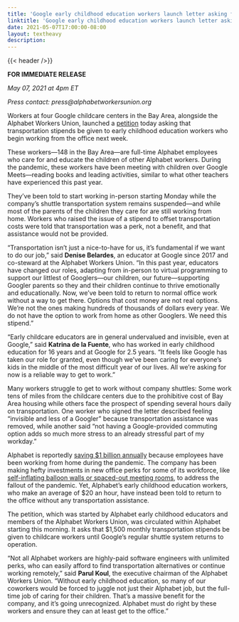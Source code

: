```yaml
---
title: 'Google early childhood education workers launch letter asking for transportation stipend'
linktitle: 'Google early childhood education workers launch letter asking for transportation stipend'
date: 2021-05-07T17:00:00-08:00
layout: textheavy
description:
---
```


{{< header />}}

**FOR IMMEDIATE RELEASE**

_May 07, 2021 at 4pm ET_

_Press contact: press@alphabetworkersunion.org_

Workers at four Google childcare centers in the Bay Area, alongside the Alphabet Workers Union, launched a [petition](https://justiceforgcc.org/) today asking that transportation stipends be given to early childhood education workers who begin working from the office next week.

These workers—148 in the Bay Area—are full-time Alphabet employees who care for and educate the children of other Alphabet workers. During the pandemic, these workers have been meeting with children over Google Meets—reading books and leading activities, similar to what other teachers have experienced this past year.

They’ve been told to start working in-person starting Monday while the company’s shuttle transportation system remains suspended—and while most of the parents of the children they care for are still working from home. Workers who raised the issue of a stipend to offset transportation costs were told that transportation was a perk, not a benefit, and that assistance would not be provided.

“Transportation isn’t just a nice-to-have for us, it’s fundamental if we want to do our job,” said **Denise Belardes**, an educator at Google since 2017 and co-steward at the Alphabet Workers Union. “In this past year, educators have changed our roles, adapting from in-person to virtual programming to support our littlest of Googlers—our children, our future—supporting Googler parents so they and their children continue to thrive emotionally and educationally. Now, we’ve been told to return to normal office work without a way to get there. Options that cost money are not real options. We’re not the ones making hundreds of thousands of dollars every year. We do not have the option to work from home as other Googlers. We need this stipend.”

“Early childcare educators are in general undervalued and invisible, even at Google,” said **Katrina de la Fuente**, who has worked in early childhood education for 16 years and at Google for 2.5 years. “It feels like Google has taken our role for granted, even though we’ve been caring for everyone’s kids in the middle of the most difficult year of our lives. All we’re asking for now is a reliable way to get to work.”

Many workers struggle to get to work without company shuttles: Some work tens of miles from the childcare centers due to the prohibitive cost of Bay Area housing while others face the prospect of spending several hours daily on transportation. One worker who signed the letter described feeling “invisible and less of a Googler” because transportation assistance was removed, while another said “not having a Google-provided commuting option adds so much more stress to an already stressful part of my workday.”

Alphabet is reportedly [saving $1 billion annually](https://www.latimes.com/business/technology/story/2021-04-28/google-is-saving-1-billion-per-year-as-a-result-of-employees-working-from-home) because employees have been working from home during the pandemic. The company has been making hefty investments in new office perks for some of its workforce, like [self-inflating balloon walls or spaced-out meeting rooms](https://www.nytimes.com/2021/04/30/technology/google-back-to-office-workers.html), to address the fallout of the pandemic. Yet, Alphabet’s early childhood education workers, who make an average of $20 an hour, have instead been told to return to the office without any transportation assistance.

The petition, which was started by Alphabet early childhood educators and members of the Alphabet Workers Union, was circulated within Alphabet starting this morning. It asks that $1,500 monthly transportation stipends be given to childcare workers until Google’s regular shuttle system returns to operation.

“Not all Alphabet workers are highly-paid software engineers with unlimited perks, who can easily afford to find transportation alternatives or continue working remotely,” said **Parul Koul**, the executive chairman of the Alphabet Workers Union. “Without early childhood education, so many of our coworkers would be forced to juggle not just their Alphabet job, but the full-time job of caring for their children. That’s a massive benefit for the company, and it’s going unrecognized. Alphabet must do right by these workers and ensure they can at least get to the office.”
